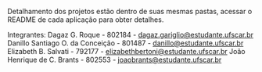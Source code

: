 Detalhamento dos projetos estão dentro de suas mesmas pastas, acessar o README de cada aplicação para obter detalhes.

Integrantes:
Dagaz G. Roque - 802184 - dagaz.gariglio@estudante.ufscar.br
Danillo Santiago O. da Conceição - 801487  - danillo@estudante.ufscar.br
Elizabeth B. Salvati  - 792177 - elizabethbertoni@estudante.ufscar.br
João Henrique de C. Brants - 802553 - joaobrants@estudante.ufscar.br
